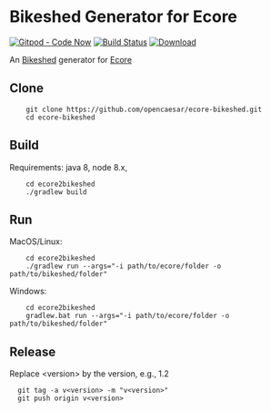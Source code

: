 # Bikeshed Generator for Ecore

[![Gitpod - Code Now](https://img.shields.io/badge/Gitpod-code%20now-blue.svg?longCache=true)](https://gitpod.io#https://github.com/opencaesar/ecore-bikeshed)
[![Build Status](https://travis-ci.org/opencaesar/ecore-bikeshed.svg?branch=master)](https://travis-ci.org/opencaesar/ecore-bikeshed)
[ ![Download](https://api.bintray.com/packages/opencaesar/ecore-bikeshed/ecore2bikeshed/images/download.svg) ](https://bintray.com/opencaesar/ecore-bikeshed/ecore2bikeshed/_latestVersion)

An [Bikeshed](https://github.com/tabatkins/bikeshed) generator for [Ecore](https://www.eclipse.org/modeling/emf/)

## Clone
```
    git clone https://github.com/opencaesar/ecore-bikeshed.git
    cd ecore-bikeshed
```
      
## Build
Requirements: java 8, node 8.x, 
```
    cd ecore2bikeshed
    ./gradlew build
```

## Run

MacOS/Linux:
```
    cd ecore2bikeshed
    ./gradlew run --args="-i path/to/ecore/folder -o path/to/bikeshed/folder"
```
Windows:
```
    cd ecore2bikeshed
    gradlew.bat run --args="-i path/to/ecore/folder -o path/to/bikeshed/folder"
```

## Release

Replace \<version\> by the version, e.g., 1.2
```
  git tag -a v<version> -m "v<version>"
  git push origin v<version>
```